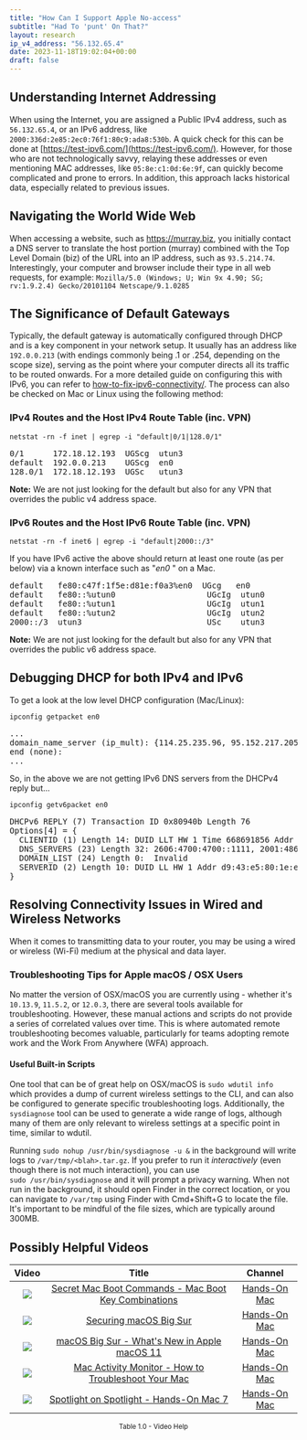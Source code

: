 ```yaml
---
title: "How Can I Support Apple No-access"
subtitle: "Had To 'punt' On That?"
layout: research
ip_v4_address: "56.132.65.4"
date: 2023-11-18T19:02:04+00:00
draft: false
---
```


## Understanding Internet Addressing

When using the Internet, you are assigned a Public IPv4 address, such as ```56.132.65.4```, or an IPv6 address, like ```2000:336d:2e85:2ec0:76f1:80c9:ada8:530b```. A quick check for this can be done at [https://test-ipv6.com/](https://test-ipv6.com/). However, for those who are not technologically savvy, relaying these addresses or even mentioning MAC addresses, like ```05:8e:c1:0d:6e:9f```, can quickly become complicated and prone to errors. In addition, this approach lacks historical data, especially related to previous issues.
## Navigating the World Wide Web
When accessing a website, such as https://murray.biz, you initially contact a DNS server to translate the host portion (murray) combined with the Top Level Domain (biz) of the URL into an IP address, such as ```93.5.214.74```. Interestingly, your computer and browser include their type in all web requests, for example: ```Mozilla/5.0 (Windows; U; Win 9x 4.90; SG; rv:1.9.2.4) Gecko/20101104 Netscape/9.1.0285```
## The Significance of Default Gateways
Typically, the default gateway is automatically configured through DHCP and is a key component in your network setup. It usually has an address like ```192.0.0.213``` (with endings commonly being .1 or .254, depending on the scope size), serving as the point where your computer directs all its traffic to be routed onwards. For a more detailed guide on configuring this with IPv6, you can refer to [how-to-fix-ipv6-connectivity/](/blog/how-to-fix-ipv6-connectivity/). The process can also be checked on Mac or Linux using the following method:
### IPv4 Routes and the Host IPv4 Route Table (inc. VPN)
```netstat -rn -f inet | egrep -i "default|0/1|128.0/1"```

<pre>
0/1      172.18.12.193  UGScg  utun3
default  192.0.0.213    UGScg  en0
128.0/1  172.18.12.193  UGSc   utun3</pre>

**Note:** We are not just looking for the default but also for any VPN that overrides the public v4 address space.

### IPv6 Routes and the Host IPv6 Route Table (inc. VPN)
```netstat -rn -f inet6 | egrep -i "default|2000::/3"```

If you have IPv6 active the above should return at least one route (as per below) via a known interface such as "_en0_ " on a Mac. 

<pre>
default   fe80:c47f:1f5e:d81e:f0a3%en0  UGcg   en0
default   fe80::%utun0                   UGcIg  utun0
default   fe80::%utun1                   UGcIg  utun1
default   fe80::%utun2                   UGcIg  utun2
2000::/3  utun3                          USc    utun3</pre>

**Note:** We are not just looking for the default but also for any VPN that overrides the public v6 address space.
<br>

## Debugging DHCP for both IPv4 and IPv6

To get a look at the low level DHCP configuration (Mac/Linux): 

```ipconfig getpacket en0```

<pre>
...
domain_name_server (ip_mult): {114.25.235.96, 95.152.217.205}
end (none):
...</pre>

So, in the above we are not getting IPv6 DNS servers from the DHCPv4 reply but...

```ipconfig getv6packet en0```

<pre>
DHCPv6 REPLY (7) Transaction ID 0x80940b Length 76
Options[4] = {
  CLIENTID (1) Length 14: DUID LLT HW 1 Time 668691856 Addr 05:8e:c1:0d:6e:9f
  DNS_SERVERS (23) Length 32: 2606:4700:4700::1111, 2001:4860:4860::8844
  DOMAIN_LIST (24) Length 0:  Invalid
  SERVERID (2) Length 10: DUID LL HW 1 Addr d9:43:e5:80:1e:e8
}</pre>




## Resolving Connectivity Issues in Wired and Wireless Networks
When it comes to transmitting data to your router, you may be using a wired or wireless (Wi-Fi) medium at the physical and data layer.
### Troubleshooting Tips for Apple macOS / OSX Users
No matter the version of OSX/macOS you are currently using - whether it's ```10.13.9```, ```11.5.2```, or ```12.0.3```, there are several tools available for troubleshooting. However, these manual actions and scripts do not provide a series of correlated values over time. This is where automated remote troubleshooting becomes valuable, particularly for teams adopting remote work and the Work From Anywhere (WFA) approach.
#### Useful Built-in Scripts
One tool that can be of great help on OSX/macOS is ```sudo wdutil info``` which provides a dump of current wireless settings to the CLI, and can also be configured to generate specific troubleshooting logs. Additionally, the ```sysdiagnose``` tool can be used to generate a wide range of logs, although many of them are only relevant to wireless settings at a specific point in time, similar to wdutil.

Running ```sudo nohup /usr/bin/sysdiagnose -u &``` in the background will write logs to ```/var/tmp/<blah>.tar.gz```. If you prefer to run it *interactively* (even though there is not much interaction), you can use<br>```sudo /usr/bin/sysdiagnose``` and it will prompt a privacy warning. When not run in the background, it should open Finder in the correct location, or you can navigate to ```/var/tmp``` using Finder with Cmd+Shift+G to locate the file. It's important to be mindful of the file sizes, which are typically around 300MB.
## Possibly Helpful Videos

<link href="/plugins/lity/css/lity.min.css" rel="stylesheet">
<script src="/plugins/lity/js/lity.min.js"></script>
<div class="table1-start"></div>

|Video | Title | Channel |
| :---: | :---: | :---: |
|<a href="https://www.youtube.com/watch?v=VwNYWAxHCgM" data-lity><img src="https://i.ytimg.com/vi/VwNYWAxHCgM/default.jpg" class="img-fluid"></a>|<a href="https://www.youtube.com/watch?v=VwNYWAxHCgM" data-lity>Secret Mac Boot Commands - Mac Boot Key Combinations</a>|<a target="_blank" href="https://www.youtube.com/channel/UCg43DP8MdHVcl4rFK_delBg" >Hands-On Mac</a>|
|<a href="https://www.youtube.com/watch?v=7KdhJimuhNw" data-lity><img src="https://i.ytimg.com/vi/7KdhJimuhNw/default.jpg" class="img-fluid"></a>|<a href="https://www.youtube.com/watch?v=7KdhJimuhNw" data-lity>Securing macOS Big Sur</a>|<a target="_blank" href="https://www.youtube.com/channel/UCg43DP8MdHVcl4rFK_delBg" >Hands-On Mac</a>|
|<a href="https://www.youtube.com/watch?v=JMKi6o9kaZI" data-lity><img src="https://i.ytimg.com/vi/JMKi6o9kaZI/default.jpg" class="img-fluid"></a>|<a href="https://www.youtube.com/watch?v=JMKi6o9kaZI" data-lity>macOS Big Sur - What&#39;s New in Apple macOS 11</a>|<a target="_blank" href="https://www.youtube.com/channel/UCg43DP8MdHVcl4rFK_delBg" >Hands-On Mac</a>|
|<a href="https://www.youtube.com/watch?v=TWzWd_DiaJ0" data-lity><img src="https://i.ytimg.com/vi/TWzWd_DiaJ0/default.jpg" class="img-fluid"></a>|<a href="https://www.youtube.com/watch?v=TWzWd_DiaJ0" data-lity>Mac Activity Monitor - How to Troubleshoot Your Mac</a>|<a target="_blank" href="https://www.youtube.com/channel/UCg43DP8MdHVcl4rFK_delBg" >Hands-On Mac</a>|
|<a href="https://www.youtube.com/watch?v=RslZ4W1EPqk" data-lity><img src="https://i.ytimg.com/vi/RslZ4W1EPqk/default.jpg" class="img-fluid"></a>|<a href="https://www.youtube.com/watch?v=RslZ4W1EPqk" data-lity>Spotlight on Spotlight - Hands-On Mac 7</a>|<a target="_blank" href="https://www.youtube.com/channel/UCg43DP8MdHVcl4rFK_delBg" >Hands-On Mac</a>|

<center><small>Table 1.0 - Video Help</small></center>
 <br>
<div class="table1-end"></div>
<script type="text/javascript">
(function() {
    $('div.table1-start').nextUntil('div.table1-end', 'table').addClass('table thead-dark table-striped table-responsive rounded').attr('id', 't1');
    $('#t1').find('thead').addClass('thead-dark');
})();
</script>
